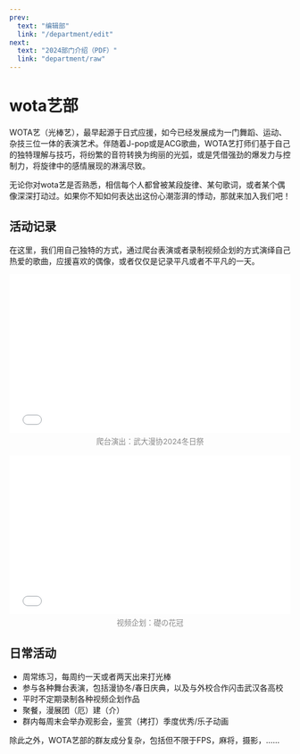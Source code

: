 ```yaml
---
prev:
  text: "编辑部"
  link: "/department/edit"
next:
  text: "2024部门介绍（PDF）"
  link: "department/raw"
---
```


# wota艺部

WOTA艺（光棒艺），最早起源于日式应援，如今已经发展成为一门舞蹈、运动、杂技三位一体的表演艺术。伴随着J-pop或是ACG歌曲，WOTA艺打师们基于自己的独特理解与技巧，将纷繁的音符转换为绚丽的光弧，或是凭借强劲的爆发力与控制力，将旋律中的感情展现的淋漓尽致。

无论你对wota艺是否熟悉，相信每个人都曾被某段旋律、某句歌词，或者某个偶像深深打动过。如果你不知如何表达出这份心潮澎湃的悸动，那就来加入我们吧！

## 活动记录

在这里，我们用自己独特的方式，通过爬台表演或者录制视频企划的方式演绎自己热爱的歌曲，应援喜欢的偶像，或者仅仅是记录平凡或者不平凡的一天。

<div align="center">
  <iframe
    src="//player.bilibili.com/player.html?isOutside=true&aid=113582742247487&bvid=BV18H6TYVEJg&cid=27141800408&p=1&autoplay=0"
    allowfullscreen="true"
    style="width:100%;aspect-ratio:16/9;max-width:700px;border:none;"
  ></iframe>
  <div style="font-size: 0.95em; color: #888; margin: 0.5em 0 1.2em 0;">爬台演出：武大漫协2024冬日祭</div>
</div>

<div align="center">
  <iframe
    src="//player.bilibili.com/player.html?isOutside=true&aid=114541509742209&bvid=BV1yjJezMECC&cid=30064119089&p=1&autoplay=0"
    allowfullscreen="true"
    style="width:100%;aspect-ratio:16/9;max-width:700px;border:none;"
  ></iframe>
  <div style="font-size: 0.95em; color: #888; margin: 0.5em 0 1.2em 0;">视频企划：礎の花冠</div>
</div>

## 日常活动

- 周常练习，每周约一天或者两天出来打光棒
- 参与各种舞台表演，包括漫协冬/春日庆典，以及与外校合作闪击武汉各高校
- 平时不定期录制各种视频企划作品
- 聚餐，漫展团（厄）建（介）
- 群内每周末会举办观影会，鉴赏（拷打）季度优秀/乐子动画

除此之外，WOTA艺部的群友成分复杂，包括但不限于FPS，麻将，摄影，…… 


